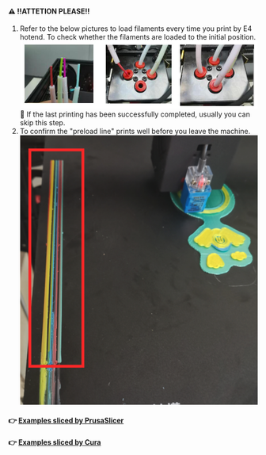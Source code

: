 #### :warning: !!ATTETION PLEASE!!

1. Refer to the below pictures to load filaments every time you print by E4 hotend. To check whether the filaments are loaded to the initial position.    
![](E4LoadFilament.jpg)   
:pushpin: If the last printing has been successfully completed, usually you can skip this step.
2. To confirm the "preload line" prints well before you leave the machine.    
![](E4PreLoadline.png)

#### :point_right: [Examples sliced by PrusaSlicer](PrusaSlicer/readme.md)

#### :point_right: [Examples sliced by Cura](cura/readme.md)
